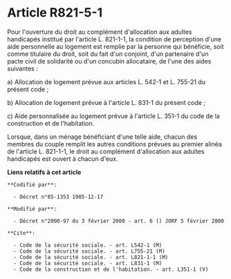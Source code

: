 # Article R821-5-1

Pour l'ouverture du droit au complément d'allocation aux adultes handicapés institué par l'article L. 821-1-1, la condition
de perception d'une aide personnelle au logement est remplie par la personne qui bénéficie, soit comme titulaire du droit,
soit du fait d'un conjoint, d'un partenaire d'un pacte civil de solidarité ou d'un concubin allocataire, de l'une des aides
suivantes :

a) Allocation de logement prévue aux articles L. 542-1 et L. 755-21 du présent code ;

b) Allocation de logement prévue à l'article L. 831-1 du présent code ;

c) Aide personnalisée au logement prévue à l'article L. 351-1 du code de la construction et de l'habitation.

Lorsque, dans un ménage bénéficiant d'une telle aide, chacun des membres du couple remplit les autres conditions prévues au
premier alinéa de l'article L. 821-1-1, le droit au complément d'allocation aux adultes handicapés est ouvert à chacun d'eux.

**Liens relatifs à cet article**

	**Codifié par**:

	  - Décret n°85-1353 1985-12-17

	**Modifié par**:

	  - Décret n°2000-97 du 3 février 2000 - art. 6 () JORF 5 février 2000

	**Cite**:

	  - Code de la sécurité sociale. - art. L542-1 (M)
	  - Code de la sécurité sociale. - art. L755-21 (M)
	  - Code de la sécurité sociale. - art. L821-1-1 (M)
	  - Code de la sécurité sociale. - art. L831-1 (M)
	  - Code de la construction et de l'habitation. - art. L351-1 (V)
